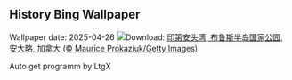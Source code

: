 ## History Bing Wallpaper
Wallpaper date: 2025-04-26
![](https://www.bing.com/th?id=OHR.BrucePeninsula_ZH-CN3258296517_UHD.jpg&w=1000)Download: [印第安头湾, 布鲁斯半岛国家公园, 安大略, 加拿大 (© Maurice Prokaziuk/Getty Images)](https://www.bing.com/th?id=OHR.BrucePeninsula_ZH-CN3258296517_UHD.jpg)

Auto get programm by LtgX
